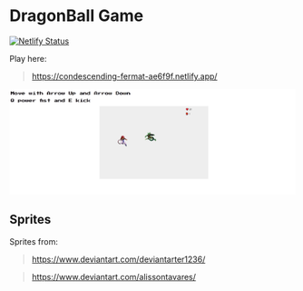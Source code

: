 # DragonBall Game

[![Netlify Status](https://api.netlify.com/api/v1/badges/b1a5fb1e-6e29-4bd6-ae0b-3c2877d2cd05/deploy-status)](https://app.netlify.com/sites/condescending-fermat-ae6f9f/deploys)

Play here:
> https://condescending-fermat-ae6f9f.netlify.app/
  

![screen](images/screen.jpg)

## Sprites
Sprites from:

> https://www.deviantart.com/deviantarter1236/

> https://www.deviantart.com/alissontavares/